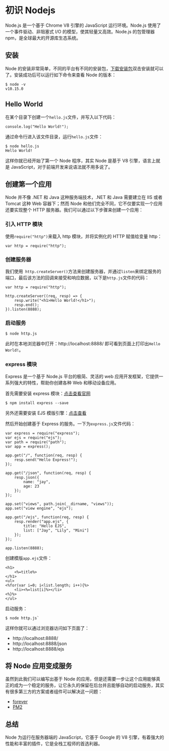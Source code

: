 # 初识 Nodejs
Node.js 是一个基于 Chrome V8 引擎的 JavaScript 运行环境。Node.js 使用了一个事件驱动、非阻塞式 I/O 的模型，使其轻量又高效。Node.js 的包管理器 npm，是全球最大的开源库生态系统。

## 安装
Node 的安装非常简单，不同的平台有不同的安装包，[下载安装包](https://nodejs.org/en/download/)双击安装就可以了。安装成功后可以运行如下命令来查看 Node 的版本：

```
$ node -v
v10.15.0
```

## Hello World
在某个目录下创建一个`hello.js`文件，并写入以下代码：

```
console.log("Hello World!");
```

通过命令行进入该文件目录，运行`hello.js`文件：

```
$ node hello.js
Hello World!
```

这样你就已经开始了第一个 Node 程序，其实 Node 是基于 V8 引擎，语言上就是 JavaScript，对于前端开发来说语法就不用多说了。

## 创建第一个应用
Node 并不像 .NET 和 Java 这种服务端技术，.NET 和 Java 需要建立在 IIS 或者 Tomcat 这种 Web 容器下；然而 Node 和他们完全不同，它不仅要实现一个应用还要实现整个 HTTP 服务器。我们可以通过以下步骤来创建一个应用：

### 引入 HTTP 模块
使用`require("http")`来载入 http 模块，并将实例化的 HTTP 赋值给变量 http：

```
var http = require("http");
```

### 创建服务器
我们使用` http.createServer()`方法来创建服务器，并通过`listen`来绑定服务的端口，最后该方法的回调来接受和响应数据，以下是`http.js`文件的代码：

```
var http = require("http");

http.createServer((req, resp) => {
    resp.write("<h1>Hello World!</h1>");
    resp.end();
}).listen(8888);
```

### 启动服务

```
$ node http.js
```
此时在本地浏览器中打开：http://localhost:8888/ 即可看到页面上打印出`Hello World!`。

### express 模块
Express 是一个基于 Node.js 平台的极简、灵活的 web 应用开发框架，它提供一系列强大的特性，帮助你创建各种 Web 和移动设备应用。

首先需要安装 express 模块：[点击查看官网](http://www.expressjs.com.cn/)

```
$ npm install express --save
```

另外还需要安装 EJS 模版引擎：[点击查看](https://github.com/tj/ejs)

然后开始创建基于 Express 的服务。一下为`express.js`文件代码：

```
var express = require("express");
var ejs = require("ejs");
var path = require("path");
var app = express();

app.get("/", function(req, resp) {
    resp.send("Hello Express!");
});

app.get("/json", function(req, resp) {
    resp.json({
        name: "jay",
        age: 23
    });
});

app.set("views", path.join(__dirname, "views"));
app.set("view engine", "ejs");

app.get("/ejs", function(req, resp) {
    resp.render("app.ejs", {
        title: "Hello EJS",
        list: ["Jay", "Lily", "Mini"]
    });
});

app.listen(8888);
```

创建模版`app.ejs`文件：

```
<h1>
	<%=title%>
</h1>
<ul>
<%for(var i=0; i<list.length; i++){%>
	<li><%=list[i]%></li>
<%}%>
</ul>
```

启动服务：

```
$ node http.js`
```

这样你就可以通过浏览器访问如下页面了：

* http://localhost:8888/
* http://localhost:8888/json
* http://localhost:8888/ejs

## 将 Node 应用变成服务
虽然到此我们可以编写出基于 Node 的应用，但是还需要一步让这个应用能够真正的成为一个稳定的服务，让它永久的保留在后台并且能够自动的启动服务，其实有很多第三方的方案或者组件可以解决这一问题：

* [forever](https://github.com/foreverjs/forever)
* [PM2](https://github.com/Unitech/pm2)

## 总结
Node 为运行在服务器端的 JavaScript，它基于 Google 的 V8 引擎，有着强大的性能和丰富的插件，它是全栈工程师的首选利器。







